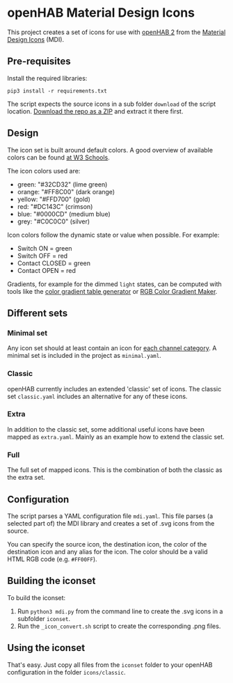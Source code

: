 # openHAB Material Design Icons

This project creates a set of icons for use with [openHAB 2](https://www.openhab.org) from the [Material Design Icons](https://www.materialdesignicons.com) (MDI).

## Pre-requisites

Install the required libraries:
```
pip3 install -r requirements.txt
```

The script expects the source icons in a sub folder `download` of the script location. [Download the repo as a ZIP](https://github.com/Templarian/MaterialDesign/archive/master.zip) and extract it there first.

## Design

The icon set is built around default colors.
A good overview of available colors can be found [at W3 Schools](https://www.w3schools.com/colors/colors_groups.asp).

The icon colors used are:

- green: "#32CD32" (lime green)
- orange: "#FF8C00" (dark orange)
- yellow: "#FFD700" (gold)
- red: "#DC143C" (crimson)
- blue: "#0000CD" (medium blue)
- grey: "#C0C0C0" (silver)

Icon colors follow the dynamic state or value when possible. For example:

- Switch ON = green
- Switch OFF = red
- Contact CLOSED = green
- Contact OPEN = red

Gradients, for example for the dimmed `light` states, can be computed with tools like the [color gradient table generator](http://www.herethere.net/~samson/php/color_gradient/) or [RGB Color Gradient Maker](http://www.perbang.dk/rgbgradient/).

## Different sets

### Minimal set

Any icon set should at least contain an icon for [each channel category](https://www.eclipse.org/smarthome/documentation/development/bindings/thing-definition.html#channel-categories).
A minimal set is included in the project as `minimal.yaml`.

### Classic

openHAB currently includes an extended 'classic' set of icons.
The classic set `classic.yaml` includes an alternative for any of these icons.

### Extra

In addition to the classic set, some additional useful icons have been mapped as `extra.yaml`.
Mainly as an example how to extend the classic set.

### Full

The full set of mapped icons. This is the combination of both the classic as the extra set.

## Configuration

The script parses a YAML configuration file `mdi.yaml`. This file parses (a selected part of) the MDI library and creates a set of .svg icons from the source.

You can specify the source icon, the destination icon, the color of the destination icon and any alias for the icon.
The color should be a valid HTML RGB code (e.g. `#FF00FF`).

## Building the iconset

To build the iconset:

1. Run `python3 mdi.py` from the command line to create the .svg icons in a subfolder `iconset`.
2. Run the `_icon_convert.sh` script to create the corresponding .png files.

## Using the iconset

That's easy. Just copy all files from the `iconset` folder to your openHAB configuration in the folder `icons/classic`.
